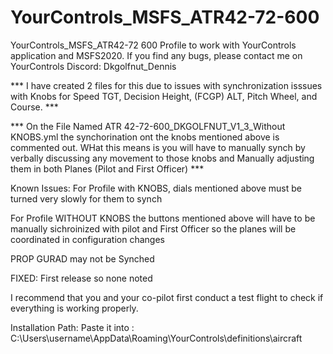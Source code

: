 # YourControls_MSFS_ATR42-72-600
YourControls_MSFS_ATR42-72 600
Profile to work with YourControls application and MSFS2020. If you find any bugs, please contact me on YourControls Discord: Dkgolfnut_Dennis

*** I have created 2 files for this due to issues with synchronization isssues with Knobs for Speed TGT, Decision Height, (FCGP) ALT, Pitch Wheel, and Course. ***

*** On the File Named ATR 42-72-600_DKGOLFNUT_V1_3_Without KNOBS.yml the synchorination ont the knobs mentioned above is commented out. WHat this means is you will have to manually synch by verbally discussing any movement to those knobs and Manually adjusting them in both Planes (Pilot and First Officer) ***


Known Issues:
For Profile with KNOBS, dials mentioned above must be turned very slowly for them to synch

For Profile WITHOUT KNOBS the buttons mentioned above will have to be manually sichroinized with pilot and First Officer so the planes will be coordinated in configuration changes

PROP GURAD may not be Synched

FIXED:
First release so none noted


I recommend that you and your co-pilot first conduct a test flight to check if everything is working properly.

Installation Path: Paste it into : C:\Users\username\AppData\Roaming\YourControls\definitions\aircraft
